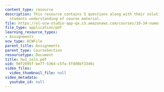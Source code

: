 ```yaml
---
content_type: resource
description: This resource contains 5 questions along with their solutions to test
  students understanding of course material.
file: https://ol-ocw-studio-app-qa.s3.amazonaws.com/courses/10-34-numerical-methods-applied-to-chemical-engineering-fall-2005/9df2695fbe77536dc5fa5fdd0bf3346c_hw1_soln.pdf
file_type: application/pdf
learning_resource_types:
- Assignments
ocw_type: OCWFile
parent_title: Assignments
parent_type: CourseSection
resourcetype: Document
title: hw1_soln.pdf
uid: 9df2695f-be77-536d-c5fa-5fdd0bf3346c
video_files:
  video_thumbnail_file: null
video_metadata:
  youtube_id: null
---
```

